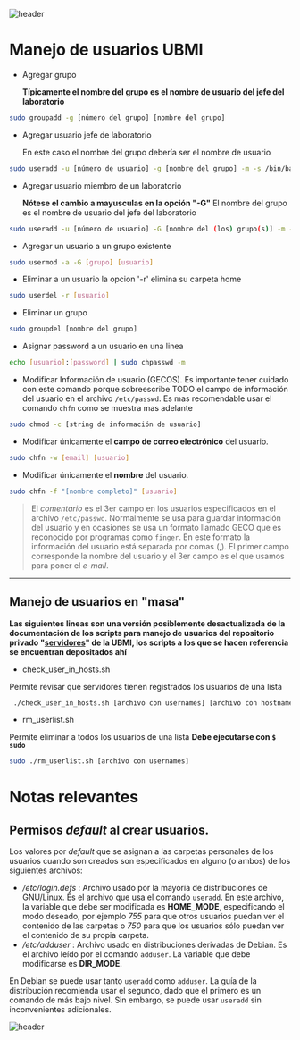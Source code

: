 
![header](/Tutoriales-IFC/assets/header.png)


# Manejo de usuarios UBMI

- Agregar grupo

    **Típicamente el nombre del grupo es el nombre de usuario del jefe del laboratorio**
```bash
sudo groupadd -g [número del grupo] [nombre del grupo]
```
- Agregar usuario jefe de laboratorio 

    En este caso el nombre del grupo debería ser el nombre de usuario
```bash
sudo useradd -u [número de usuario] -g [nombre del grupo] -m -s /bin/bash -c '[nombre humano],,[correo del usuario],' [nombre del usuario]
```
- Agregar usuario miembro de un laboratorio

    **Nótese el cambio a mayusculas en la opción "-G"**
    El nombre del grupo es el nombre de usuario del jefe del laboratorio
```bash
sudo useradd -u [número de usuario] -G [nombre del (los) grupo(s)] -m -s /bin/bash -c '[nombre humano],,[correo del usuario],' [nombre del usuario]
```
- Agregar un usuario a un grupo existente
```bash
sudo usermod -a -G [grupo] [usuario]
```
- Eliminar a un usuario
    la opcion '-r' elimina su carpeta home
```bash
sudo userdel -r [usuario]
```
- Eliminar un grupo
```bash
sudo groupdel [nombre del grupo] 
```

- Asignar password a un usuario en una linea
```bash
echo [usuario]:[password] | sudo chpasswd -m
```

- Modificar Información de usuario (GECOS). Es importante tener cuidado con este comando porque
sobreescribe TODO el campo de información del usuario en el archivo `/etc/passwd`. Es mas
recomendable usar el comando `chfn` como se muestra mas adelante
```bash
sudo chmod -c [string de información de usuario]
```

- Modificar únicamente el **campo de correo electrónico** del usuario.
```bash
sudo chfn -w [email] [usuario]
```

- Modificar únicamente el **nombre**  del usuario.
```bash
sudo chfn -f "[nombre completo]" [usuario]
```


> El *comentario* es el 3er campo en los usuarios especificados en el archivo `/etc/passwd`.
> Normalmente se usa para guardar información del usuario y en ocasiones se usa un formato
> llamado GECO que es reconocido por programas como `finger`. En este formato la información
> del usuario está separada por comas (,). El primer campo corresponde la nombre del usuario
> y el 3er campo es el que usamos para poner el *e-mail*.

___

## Manejo de usuarios en "masa"
__Las siguientes lineas son una versión posiblemente desactualizada de la documentación de los scripts para manejo de usuarios del repositorio privado "[servidores](https://github.com/UBMI-IFC/servidores/tree/main/scripts/manejo_usuarios)" de la UBMI, los scripts a los que se hacen referencia se encuentran depositados ahí__

- check_user_in_hosts.sh

Permite revisar qué servidores tienen registrados los usuarios de una lista

```bash
 ./check_user_in_hosts.sh [archivo con usernames] [archivo con hostnames/IPs/usuario@IPs]
```
- rm_userlist.sh

Permite eliminar a todos los usuarios de una lista __Debe ejecutarse con `$ sudo`__

```bash
sudo ./rm_userlist.sh [archivo con usernames] 
```

# Notas relevantes

## Permisos *default* al crear usuarios.

Los valores por *default* que se asignan a las carpetas personales de los
usuarios cuando son creados son especificados en alguno (o ambos) de
los siguientes archivos:

 - */etc/login.defs* : Archivo usado por la mayoría de distribuciones
      de GNU/Linux. Es el archivo que usa el comando `useradd`. En este
      archivo, la variable que debe ser modificada es **HOME_MODE**, 
      especificando el modo deseado, por ejemplo *755* para que otros 
      usuarios puedan ver el contenido de las carpetas o *750* para
      que los usuarios sólo puedan ver el contenido de su propia carpeta.
 - */etc/adduser* : Archivo usado en distribuciones derivadas de Debian.
      Es el archivo leído por el comando `adduser`. La variable que debe
      modificarse es **DIR_MODE**.
      
 En Debian se puede usar tanto `useradd` como `adduser`. La guía de la
 distribución recomienda usar el segundo, dado que el primero es un
 comando de más bajo nivel. Sin embargo, se puede usar `useradd` sin 
 inconvenientes adicionales.



![header](/Tutoriales-IFC/assets/header.png)

